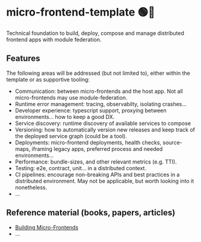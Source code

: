 # micro-frontend-template 🟢🔦

Technical foundation to build, deploy, compose and manage distributed frontend apps with module federation.

## Features

The following areas will be addressed (but not limited to), either within the template or as supportive tooling:

- Communication: between micro-frontends and the host app. Not all micro-frontends may use module-federation.
- Runtime error management: tracing, observabilty, isolating crashes...
- Developer experience: typescript support, proxying between environments... how to keep a good DX. 
- Service discovery: runtime discovery of available services to compose
- Versioning: how to automatically version new releases and keep track of the deployed service graph (could be a tool).
- Deployments: micro-frontend deployments, health checks, source-maps, iframing legacy apps, preferred process and needed environments...
- Performance: bundle-sizes, and other relevant metrics (e.g. TTI).
- Testing: e2e, contract, unit... in a distributed context.
- CI pipelines: encourage non-breaking APIs and best practices in a distributed environment. May not be applicable, but worth looking into it nonetheless.
- ...

## Reference material (books, papers, articles)

- [Building Micro-Frontends](https://www.amazon.com/Building-Micro-Frontends-Projects-Empowering-Developers/dp/1492082996/ref=sr_1_1?crid=1TL3UH4TZ2B1Y&dib=eyJ2IjoiMSJ9.-NFWnjb54zvD3j6UcIcVJrZef17Qr8dTl9EvUq_np5YArlLF52QrYnYk6eQ2r2zcSy1HIQuaHh_piP24ZN4B1kfQjfE6jvzUkpXaSbIFkooNDF-H0IYgucPnK_njd768.adrL2FiHhthmdpBAbYeeZrhQYx5VPQ2F-ejuDMw9Ep4&dib_tag=se&keywords=building+micro+frontend&qid=1715592749&sprefix=building+microfrontend%2Caps%2C241&sr=8-1)
- ...